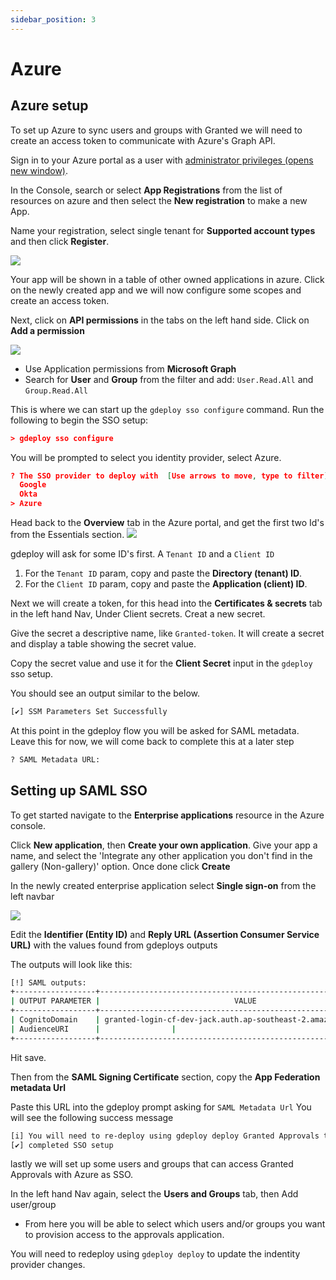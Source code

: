 ```yaml
---
sidebar_position: 3
---
```


# Azure

## Azure setup

To set up Azure to sync users and groups with Granted we will need to create an access token to communicate with Azure's Graph API.

Sign in to your Azure portal as a user with [administrator privileges (opens new window)](https://portal.azure.com).

In the Console, search or select **App Registrations** from the list of resources on azure and then select the **New registration** to make a new App.

Name your registration, select single tenant for **Supported account types** and then click **Register**.

![](/img/sso/azure/register.png)

Your app will be shown in a table of other owned applications in azure. Click on the newly created app and we will now configure some scopes and create an access token.

Next, click on **API permissions** in the tabs on the left hand side. Click on **Add a permission**

![](/img/sso/azure/perms.png)
- Use Application permissions from **Microsoft Graph** 
- Search for **User** and **Group** from the filter and add: `User.Read.All` and `Group.Read.All`

This is where we can start up the `gdeploy sso configure` command. Run the following to begin the SSO setup:

```json
> gdeploy sso configure
```

You will be prompted to select you identity provider, select Azure.

```json
? The SSO provider to deploy with  [Use arrows to move, type to filter]
  Google
  Okta
> Azure
```

Head back to the **Overview** tab in the Azure portal, and get the first two Id's from the Essentials section.
![](/img/sso/azure/new.png)

gdeploy will ask for some ID's first. A `Tenant ID` and a `Client ID`

1. For the `Tenant ID` param, copy and paste the **Directory (tenant) ID**.
2. For the `Client ID` param, copy and paste the **Application (client) ID**.

Next we will create a token, for this head into the **Certificates & secrets** tab in the left hand Nav, Under Client secrets. Creat a new secret.

Give the secret a descriptive name, like `Granted-token`. It will create a secret and display a table showing the secret value.

Copy the secret value and use it for the **Client Secret** input in the `gdeploy` sso setup.

You should see an output similar to the below.

```bash
[✔] SSM Parameters Set Successfully
```

At this point in the gdeploy flow you will be asked for SAML metadata. Leave this for now, we will come back to complete this at a later step

```bash
? SAML Metadata URL:
```

## Setting up SAML SSO

To get started navigate to the **Enterprise applications** resource in the Azure console.


Click **New application**, then **Create your own application**. Give your app a name, and select the 'Integrate any other application you don't find in the gallery (Non-gallery)' option. Once done click **Create**

In the newly created enterprise application select **Single sign-on** from the left navbar

![](/img/sso/azure/SAML.png)


Edit the **Identifier (Entity ID)** and **Reply URL (Assertion Consumer Service URL)** with the values found from gdeploys outputs

The outputs will look like this:

```bash
[!] SAML outputs:
+------------------+-----------------------------------------------------------------+
| OUTPUT PARAMETER |                              VALUE                              |
+------------------+-----------------------------------------------------------------+
| CognitoDomain    | granted-login-cf-dev-jack.auth.ap-southeast-2.amazoncognito.com |
| AudienceURI      |                |
+------------------+-----------------------------------------------------------------+
```

Hit save. 

Then from the **SAML Signing Certificate** section, copy the **App Federation metadata Url**

Paste this URL into the gdeploy prompt asking for `SAML Metadata Url`
You will see the following success message

```bash
[i] You will need to re-deploy using gdeploy deploy Granted Approvals to see any changes
[✔] completed SSO setup
```

lastly we will set up some users and groups that can access Granted Approvals with Azure as SSO.

In the left hand Nav again, select the **Users and Groups** tab, then Add user/group
- From here you will be able to select which users and/or groups you want to provision access to the approvals application.

You will need to redeploy using `gdeploy deploy` to update the indentity provider changes.
